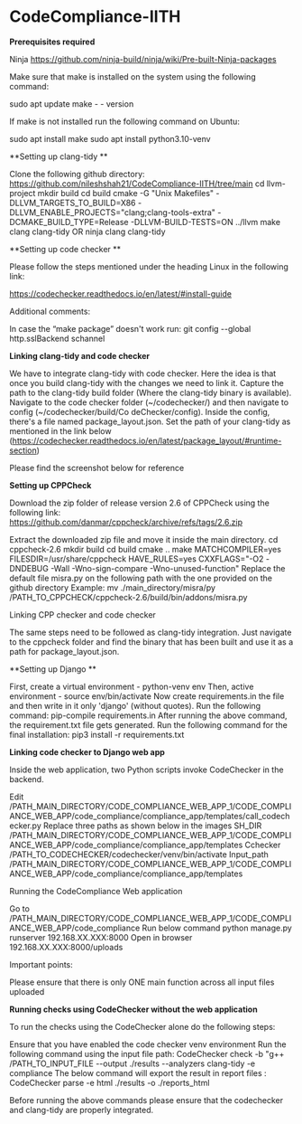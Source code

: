 # CodeCompliance-IITH

**Prerequisites required**

Ninja
https://github.com/ninja-build/ninja/wiki/Pre-built-Ninja-packages
                                            
Make sure that make is installed on the system using the following command: 

sudo apt update
make  - - version

If make is not installed run the following command on Ubuntu:

sudo apt install make
sudo apt install python3.10-venv


**Setting up clang-tidy **

Clone the following github directory:
https://github.com/nileshshah21/CodeCompliance-IITH/tree/main
cd llvm-project
mkdir build 
cd build
cmake -G "Unix Makefiles" -DLLVM_TARGETS_TO_BUILD=X86 -DLLVM_ENABLE_PROJECTS="clang;clang-tools-extra" -DCMAKE_BUILD_TYPE=Release -DLLVM-BUILD-TESTS=ON ../llvm
make clang clang-tidy OR ninja  clang clang-tidy


**Setting up code checker **

Please follow the steps mentioned under the heading Linux in the following link:

https://codechecker.readthedocs.io/en/latest/#install-guide

Additional comments:

In case the “make package” doesn't work run: 
git config --global http.sslBackend schannel


**Linking clang-tidy and code checker**

We have to integrate clang-tidy with code checker. Here the idea is that once you build clang-tidy with the changes we need to link it.
Capture the path to the clang-tidy build folder (Where the clang-tidy binary is available).
Navigate to the code checker folder (~/codechecker/) and then navigate to config (~/codechecker/build/Co	deChecker/config).
Inside the config, there's a file named package_layout.json.
Set the path of your clang-tidy as mentioned in the link below (https://codechecker.readthedocs.io/en/latest/package_layout/#runtime-section)

Please find the screenshot below for reference


**Setting up CPPCheck**

Download the zip folder of release version 2.6 of CPPCheck using the following link:
https://github.com/danmar/cppcheck/archive/refs/tags/2.6.zip

Extract the downloaded zip file and move it inside the main directory.
cd cppcheck-2.6
mkdir build
cd build 
cmake ..
make MATCHCOMPILER=yes FILESDIR=/usr/share/cppcheck HAVE_RULES=yes CXXFLAGS="-O2 -DNDEBUG -Wall -Wno-sign-compare -Wno-unused-function"
Replace the default file misra.py on the following path with the one provided on the github directory 
Example: mv ./main_directory/misra/py /PATH_TO_CPPCHECK/cppcheck-2.6/build/bin/addons/misra.py

Linking CPP checker and code checker

The same steps need to be followed as clang-tidy integration. Just navigate to the cppcheck folder and find the binary that has been built and use it as a path for package_layout.json.


**Setting up Django **

First, create a virtual environment - python-venv env
Then, active environment - source env/bin/activate
Now create requirements.in the file and then write in it only 'django' (without quotes).
Run the following command:
pip-compile requirements.in
After running the above command, the requirement.txt file gets generated. 
Run the following command for the final installation:
pip3 install -r requirements.txt

**Linking code checker to Django web app**

Inside the web application, two Python scripts invoke CodeChecker in the backend.

Edit /PATH_MAIN_DIRECTORY/CODE_COMPLIANCE_WEB_APP_1/CODE_COMPLIANCE_WEB_APP/code_compliance/compliance_app/templates/call_codechecker.py
Replace three paths as shown below in the images
SH_DIR
/PATH_MAIN_DIRECTORY/CODE_COMPLIANCE_WEB_APP_1/CODE_COMPLIANCE_WEB_APP/code_compliance/compliance_app/templates
Cchecker
/PATH_TO_CODECHECKER/codechecker/venv/bin/activate
Input_path
/PATH_MAIN_DIRECTORY/CODE_COMPLIANCE_WEB_APP_1/CODE_COMPLIANCE_WEB_APP/code_compliance/compliance_app/templates

Running the CodeCompliance Web application

Go to /PATH_MAIN_DIRECTORY/CODE_COMPLIANCE_WEB_APP_1/CODE_COMPLIANCE_WEB_APP/code_compliance
Run below command
python manage.py runserver 192.168.XX.XXX:8000
Open in browser 
192.168.XX.XXX:8000/uploads

Important points:

Please ensure that there is only ONE main function across all input files uploaded



**Running checks using CodeChecker without the web application**

To run the checks using the CodeChecker alone do the following steps: 

Ensure that you have enabled the code checker venv environment 
Run the following command using the input file path: 
CodeChecker check -b "g++ /PATH_TO_INPUT_FILE --output ./results --analyzers clang-tidy -e compliance
The below command will export the result in report files : 
CodeChecker parse -e html ./results -o ./reports_html


Before running the above commands please ensure that the codechecker and clang-tidy are properly integrated.
